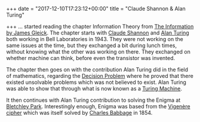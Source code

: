 +++
date = "2017-12-10T17:23:12+00:00"
title = "Claude Shannon & Alan Turing"

+++
... started reading the chapter Information Theory from [The Information by James Gleick](https://www.amazon.ca/Information-History-Theory-Flood/dp/1400096235). The chapter starts with [Claude Shannon](https://en.wikipedia.org/wiki/Claude_Shannon) and [Alan Turing](https://en.wikipedia.org/wiki/Alan_Turing) both working in Bell Laboratories in 1943. They were not working on the same issues at the time, but they exchanged a bit during lunch times, without knowing what the other was working on there. They exchanged on whether machine can think, before even the transistor was invented.

The chapter then goes on with the contribution Alan Turing did in the field of mathematics, regarding the [Decision Problem](https://en.wikipedia.org/wiki/Entscheidungsproblem) where he proved that there existed unsolvable problems which was not believed to exist. Alan Turing was able to show that through what is now known as a [Turing Machine](https://en.wikipedia.org/wiki/Turing_machine).

It then continues with Alan Turing contribution to solving the Enigma at [Bletchley Park](https://bletchleypark.org.uk/). Interestingly enough, Enigma was based from the [Vigenère cipher](https://en.wikipedia.org/wiki/Vigen%C3%A8re_cipher) which was itself solved by [Charles Babbage](https://en.wikipedia.org/wiki/Charles_Babbage) in 1854.